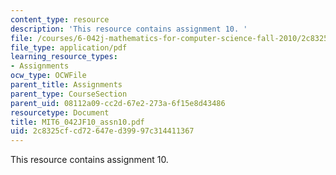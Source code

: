 ```yaml
---
content_type: resource
description: 'This resource contains assignment 10. '
file: /courses/6-042j-mathematics-for-computer-science-fall-2010/2c8325cfcd72647ed39997c314411367_MIT6_042JF10_assn10.pdf
file_type: application/pdf
learning_resource_types:
- Assignments
ocw_type: OCWFile
parent_title: Assignments
parent_type: CourseSection
parent_uid: 08112a09-cc2d-67e2-273a-6f15e8d43486
resourcetype: Document
title: MIT6_042JF10_assn10.pdf
uid: 2c8325cf-cd72-647e-d399-97c314411367
---
```

This resource contains assignment 10. 

